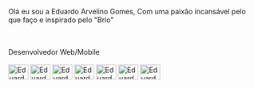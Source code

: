 Olá eu sou a Eduardo Arvelino Gomes,
Com uma paixão incansável pelo que faço e inspirado pelo "Brio"
<div style="display: inline_block"><br><br>Desenvolvedor Web/Mobile <br><br>
  <img align="center" alt="Eduardo-ANSIBLE" height="30" width="40" src="https://www.svgrepo.com/show/493719/react-javascript-js-framework-facebook.svg">
  <img align="center" alt="Eduardo-PUPPET" height="30" width="40" src="https://www.svgrepo.com/show/373535/css.svg">
  <img align="center" alt="Eduardo-GIT" height="30" width="40" src="https://raw.githubusercontent.com/jmnote/z-icons/master/svg/git.svg">
  <img align="center" alt="Eduardo-tailwindcss" height="30" width="40" src="https://www.svgrepo.com/show/447394/html.svg">
  <img align="center" alt="Eduardo-tailwindcss" height="30" width="40" src="https://www.svgrepo.com/show/354186/pipefy.svg">
  <img align="center" alt="Eduardo-KUBE" height="30" width="40" src="https://raw.githubusercontent.com/jmnote/z-icons/master/svg/kubernetes.svg">
  <img align="center" alt="EduardoR-ELASTIC" height="30" width="40" src="https://www.svgrepo.com/show/448221/docker.svg">
</div>
